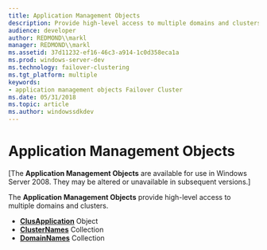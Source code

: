 ```yaml
---
title: Application Management Objects
description: Provide high-level access to multiple domains and clusters.
audience: developer
author: REDMOND\\markl
manager: REDMOND\\markl
ms.assetid: 37d11232-ef16-46c3-a914-1c0d358eca1a
ms.prod: windows-server-dev
ms.technology: failover-clustering
ms.tgt_platform: multiple
keywords:
- application management objects Failover Cluster
ms.date: 05/31/2018
ms.topic: article
ms.author: windowssdkdev
---
```


# Application Management Objects

\[The **Application Management Objects** are available for use in Windows Server 2008. They may be altered or unavailable in subsequent versions.\]

The **Application Management Objects** provide high-level access to multiple domains and clusters.

-   [**ClusApplication**](clusapplication-object.md) Object
-   [**ClusterNames**](clusternames-collection.md) Collection
-   [**DomainNames**](domainnames-collection.md) Collection

 

 




